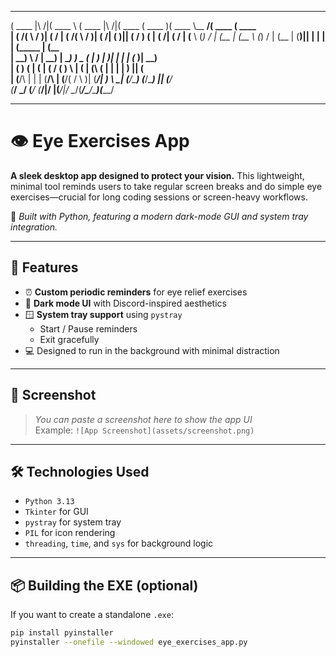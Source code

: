 
 _______           _______    _______           _______  _______  _______ _________ _______  _______ 
(  ____ \|\     /|(  ____ \  (  ____ \|\     /|(  ____ \(  ____ )(  ____ \\__   __/(  ____ \(  ____ \
| (    \/( \   / )| (    \/  | (    \/( \   / )| (    \/| (    )|| (    \/   ) (   | (    \/| (    \/
| (__     \ (_) / | (__      | (__     \ (_) / | (__    | (____)|| |         | |   | (_____ | (__    
|  __)     \   /  |  __)     |  __)     ) _ (  |  __)   |     __)| |         | |   (_____  )|  __)   
| (         ) (   | (        | (       / ( ) \ | (      | (\ (   | |         | |         ) || (      
| (____/\   | |   | (____/\  | (____/\( /   \ )| (____/\| ) \ \__| (____/\___) (___/\____) || (____/\
(_______/   \_/   (_______/  (_______/|/     \|(_______/|/   \__/(_______/\_______/\_______)(_______/
                                                                                                     






---

# 👁️ Eye Exercises App

**A sleek desktop app designed to protect your vision.** This lightweight, minimal tool reminds users to take regular screen breaks and do simple eye exercises—crucial for long coding sessions or screen-heavy workflows.

🧠 _Built with Python, featuring a modern dark-mode GUI and system tray integration._

---

## 🚀 Features

- ⏰ **Custom periodic reminders** for eye relief exercises
- 🌙 **Dark mode UI** with Discord-inspired aesthetics
- 🪟 **System tray support** using `pystray`
  - Start / Pause reminders
  - Exit gracefully
- 💻 Designed to run in the background with minimal distraction

---

## 📸 Screenshot

> _You can paste a screenshot here to show the app UI_  
> Example: `![App Screenshot](assets/screenshot.png)`

---

## 🛠️ Technologies Used

- `Python 3.13`
- `Tkinter` for GUI
- `pystray` for system tray
- `PIL` for icon rendering
- `threading`, `time`, and `sys` for background logic

---

## 📦 Building the EXE (optional)

If you want to create a standalone `.exe`:

```bash
pip install pyinstaller
pyinstaller --onefile --windowed eye_exercises_app.py
